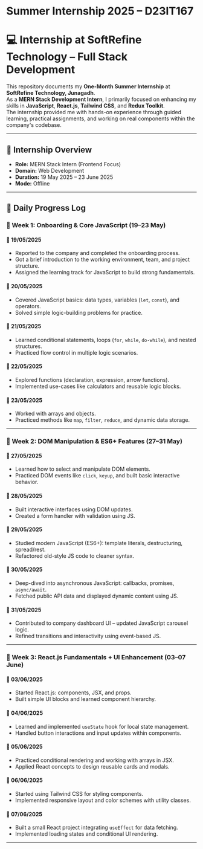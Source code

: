 #  Summer Internship 2025 – D23IT167

# 💻 Internship at SoftRefine Technology – Full Stack Development

This repository documents my **One-Month Summer Internship** at **SoftRefine Technology, Junagadh**.  
As a **MERN Stack Development Intern**, I primarily focused on enhancing my skills in **JavaScript**, **React.js**, **Tailwind CSS**, and **Redux Toolkit**.  
The internship provided me with hands-on experience through guided learning, practical assignments, and working on real components within the company's codebase.

---

## 📌 Internship Overview

- **Role:** MERN Stack Intern (Frontend Focus)  
- **Domain:** Web Development  
- **Duration:** 19 May 2025 – 23 June 2025   
- **Mode:** Offline  

---

## 📅 Daily Progress Log

### 🔹 Week 1: Onboarding & Core JavaScript (19–23 May)

#### 📆 19/05/2025
- Reported to the company and completed the onboarding process.
- Got a brief introduction to the working environment, team, and project structure.
- Assigned the learning track for JavaScript to build strong fundamentals.

#### 📆 20/05/2025
- Covered JavaScript basics: data types, variables (`let`, `const`), and operators.
- Solved simple logic-building problems for practice.

#### 📆 21/05/2025
- Learned conditional statements, loops (`for`, `while`, `do-while`), and nested structures.
- Practiced flow control in multiple logic scenarios.

#### 📆 22/05/2025
- Explored functions (declaration, expression, arrow functions).
- Implemented use-cases like calculators and reusable logic blocks.

#### 📆 23/05/2025
- Worked with arrays and objects.
- Practiced methods like `map`, `filter`, `reduce`, and dynamic data storage.

---

### 🔹 Week 2: DOM Manipulation & ES6+ Features (27–31 May)

#### 📆 27/05/2025
- Learned how to select and manipulate DOM elements.
- Practiced DOM events like `click`, `keyup`, and built basic interactive behavior.

#### 📆 28/05/2025
- Built interactive interfaces using DOM updates.
- Created a form handler with validation using JS.

#### 📆 29/05/2025
- Studied modern JavaScript (ES6+): template literals, destructuring, spread/rest.
- Refactored old-style JS code to cleaner syntax.

#### 📆 30/05/2025
- Deep-dived into asynchronous JavaScript: callbacks, promises, `async/await`.
- Fetched public API data and displayed dynamic content using JS.

#### 📆 31/05/2025
- Contributed to company dashboard UI – updated JavaScript carousel logic.
- Refined transitions and interactivity using event-based JS.

---

### 🔹 Week 3: React.js Fundamentals + UI Enhancement (03–07 June)

#### 📆 03/06/2025
- Started React.js: components, JSX, and props.
- Built simple UI blocks and learned component hierarchy.

#### 📆 04/06/2025
- Learned and implemented `useState` hook for local state management.
- Handled button interactions and input updates within components.

#### 📆 05/06/2025
- Practiced conditional rendering and working with arrays in JSX.
- Applied React concepts to design reusable cards and modals.

#### 📆 06/06/2025
- Started using Tailwind CSS for styling components.
- Implemented responsive layout and color schemes with utility classes.

#### 📆 07/06/2025
- Built a small React project integrating `useEffect` for data fetching.
- Implemented loading states and conditional UI rendering.

---